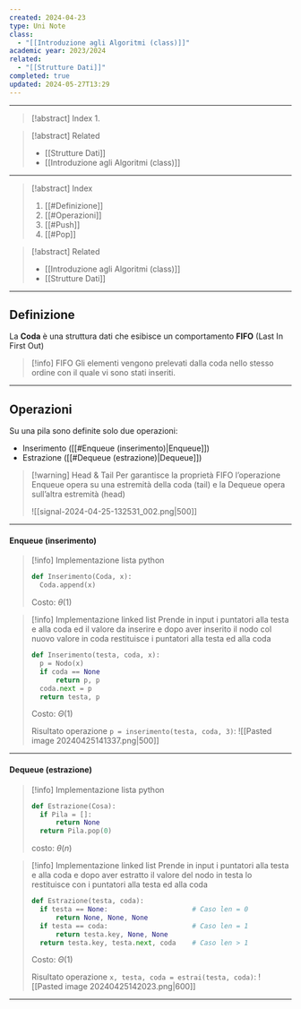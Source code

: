 ```yaml
---
created: 2024-04-23
type: Uni Note
class:
  - "[[Introduzione agli Algoritmi (class)]]"
academic year: 2023/2024
related:
  - "[[Strutture Dati]]"
completed: true
updated: 2024-05-27T13:29
---
```

---

>[!abstract] Index
>1. 

>[!abstract] Related
>- [[Strutture Dati]]
>- [[Introduzione agli Algoritmi (class)]]

---

>[!abstract] Index
>1. [[#Definizione]]
>2. [[#Operazioni]]
>3. [[#Push]]
>4. [[#Pop]]

>[!abstract] Related
>- [[Introduzione agli Algoritmi (class)]]
>- [[Strutture Dati]]

---
## Definizione 

La **Coda** è una struttura dati che esibisce un comportamento **FIFO** (Last In First Out)

>[!info] FIFO
>Gli elementi vengono prelevati dalla coda nello stesso ordine con il quale vi sono stati inseriti.

---
## Operazioni

Su una pila sono definite solo due operazioni: 
- Inserimento ([[#Enqueue (inserimento)|Enqueue]])
- Estrazione ([[#Dequeue (estrazione)|Dequeue]])

>[!warning] Head & Tail
>Per garantisce la proprietà FIFO l’operazione Enqueue opera su una estremità della coda (tail) e la Dequeue opera sull’altra estremità (head)
>
>![[signal-2024-04-25-132531_002.png|500]]

---
#### Enqueue (inserimento)

>[!info] Implementazione lista python
>
>```python
>def Inserimento(Coda, x):
>	Coda.append(x)
>```
>
>Costo: $\theta(1)$

>[!info] Implementazione linked list
>Prende in input i puntatori alla testa e alla coda ed il valore da inserire e dopo aver inserito il nodo col nuovo valore in coda restituisce i puntatori alla testa ed alla coda
>```python
>def Inserimento(testa, coda, x):
>	p = Nodo(x)
>	if coda == None
>		return p, p
>	coda.next = p
>	return testa, p
>```
>
>Costo: $\Theta(1)$
>
>Risultato operazione `p = inserimento(testa, coda, 3)`:
>![[Pasted image 20240425141337.png|500]]

---
#### Dequeue (estrazione)

>[!info] Implementazione lista python
>
>
>```python
>def Estrazione(Cosa):
>	if Pila = []: 
>		return None
>	return Pila.pop(0)
>```
>
>costo: $\theta(n)$

>[!info] Implementazione linked list
>Prende in input i puntatori alla testa e alla coda e dopo aver estratto il valore del nodo in testa lo restituisce con i puntatori alla testa ed alla coda
>
>```python
>def Estrazione(testa, coda):
>	if testa == None:                     # Caso len = 0
>		return None, None, None
>	if testa == coda:                     # Caso len = 1
>		return testa.key, None, None
>	return testa.key, testa.next, coda    # Caso len > 1
>```
>
>Costo: $\Theta(1)$
>
>Risultato operazione `x, testa, coda = estrai(testa, coda)`:
>![[Pasted image 20240425142023.png|600]]

---